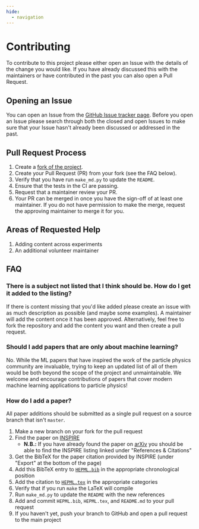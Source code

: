 ```yaml
---
hide:
  - navigation
---
```


# Contributing

To contribute to this project please either open an Issue with the details of the change you would like.
If you have already discussed this with the maintainers or have contributed in the past you can also open a Pull Request.

## Opening an Issue

You can open an Issue from the [GitHub Issue tracker page](https://github.com/iml-wg/HEPML-LivingReview/issues).
Before you open an Issue please search through both the closed and open Issues to make sure that your Issue hasn't already been discussed or addressed in the past.

## Pull Request Process

1. Create a [fork of the project](https://docs.github.com/en/free-pro-team@latest/github/getting-started-with-github/fork-a-repo).
2. Create your Pull Request (PR) from your fork (see the FAQ below).
3. Verify that you have run `make_md.py` to update the `README`.
4. Ensure that the tests in the CI are passing.
5. Request that a maintainer review your PR.
6. Your PR can be merged in once you have the sign-off of at least one maintainer. If you do not have permission to make the merge, request the approving maintainer to merge it for you.

## Areas of Requested Help

1. Adding content across experiments
2. An additional volunteer maintainer

## FAQ

### There is a subject not listed that I think should be. How do I get it added to the listing?

If there is content missing that you'd like added please create an issue with as much description as possible (and maybe some examples).
A maintainer will add the content once it has been approved.
Alternatively, feel free to fork the repository and add the content you want and then create a pull request.

### Should I add papers that are only about machine learning?

No.
While the ML papers that have inspired the work of the particle physics community are invaluable, trying to keep an updated list of all of them would be both beyond the scope of the project and unmaintainable.
We welcome and encourage contributions of papers that cover modern machine learning applications to particle physics!

### How do I add a paper?

All paper additions should be submitted as a single pull request on a source branch that isn't `master`.

1. Make a new branch on your fork for the pull request
2. Find the paper on [INSPIRE](https://inspirehep.net/?ln=en)
   - **N.B.:** If you have already found the paper on [arXiv](https://arxiv.org/) you should be able to find the INSPIRE listing linked under "References & Citations"
3. Get the BibTeX for the paper citation provided by INSPIRE (under "Export" at the bottom of the page)
4. Add this BibTeX entry to [`HEPML.bib`](https://github.com/iml-wg/HEPML-LivingReview/blob/master/HEPML.bib) in the appropriate chronological position
5. Add the citation to [`HEPML.tex`](https://github.com/iml-wg/HEPML-LivingReview/blob/master/HEPML.tex) in the appropriate categories
6. Verify that if you run `make` the LaTeX will compile
7. Run `make_md.py` to update the `README` with the new references
8. Add and commit `HEPML.bib`, `HEPML.tex`, and `README.md` to your pull request
9. If you haven't yet, push your branch to GitHub and open a pull request to the main project
